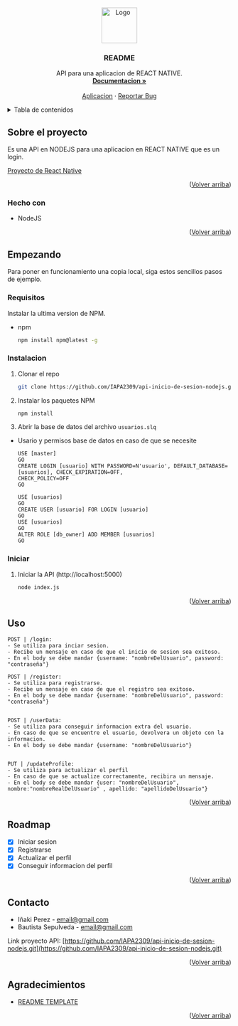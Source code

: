 <!-- Improved compatibility of Volver arriba link: See: https://github.com/othneildrew/Best-README-Template/pull/73 -->
<a name="readme-top"></a>
<!--
*** Thanks for checking out the Best-README-Template. If you have a suggestion
*** that would make this better, please fork the repo and create a pull request
*** or simply open an issue with the tag "enhancement".
*** Don't forget to give the project a star!
*** Thanks again! Now go create something AMAZING! :D
-->



<!-- PROJECT SHIELDS -->
<!--
*** I'm using markdown "reference style" links for readability.
*** Reference links are enclosed in brackets [ ] instead of parentheses ( ).
*** See the bottom of this document for the declaration of the reference variables
*** for contributors-url, forks-url, etc. This is an optional, concise syntax you may use.
*** https://www.markdownguide.org/basic-syntax/#reference-style-links
-->

<!-- PROJECT LOGO -->
<br />
<div align="center">
  <a href="#">
    <img src="https://raw.githubusercontent.com/othneildrew/Best-README-Template/master/images/logo.png" alt="Logo" width="80" height="80">
  </a>

  <h3 align="center">README</h3>

  <p align="center">
    API para una aplicacion de REACT NATIVE.
    <br />
    <a href="https://github.com/IAPA2309/api-inicio-de-sesion-nodejs.git"><strong>Documentacion »</strong></a>
    <br />
    <br />
    <a href="https://github.com/IAPA2309/practica-rn-creando-un-login.git">Aplicacion</a>
    ·
    <a href="https://github.com/IAPA2309/api-inicio-de-sesion-nodejs/issues">Reportar Bug</a>
  </p>
</div>



<!-- TABLE OF CONTENTS -->
<details>
  <summary>Tabla de contenidos</summary>
  <ol>
    <li>
      <a href="#sobre-el-proyecto">Sobre el proyecto</a>
      <ul>
        <li><a href="#hecho-con">Hecho con</a></li>
      </ul>
    </li>
    <li>
      <a href="#Empezando">Empezando</a>
      <ul>
        <li><a href="#requisitos">Requisitos</a></li>
        <li><a href="#instalacion">Instalacion</a></li>
        <li><a href="#iniciar">Iniciar</a></li>
      </ul>
    </li>
    <li><a href="#uso">Uso</a></li>
    <li><a href="#roadmap">Roadmap</a></li>
    <li><a href="#contacto">Contacto</a></li>
    <li><a href="#agradecimientos">Agradecimientos</a></li>
  </ol>
</details>



<!-- ABOUT THE PROJECT -->
## Sobre el proyecto

Es una API en NODEJS para una aplicacion en REACT NATIVE que es un login.

[Proyecto de React Native](https://github.com/IAPA2309/practica-rn-creando-un-login.git)

<p align="right">(<a href="#readme-top">Volver arriba</a>)</p>

### Hecho con

* NodeJS

<p align="right">(<a href="#readme-top">Volver arriba</a>)</p>


<!-- GETTING STARTED -->
## Empezando

Para poner en funcionamiento una copia local, siga estos sencillos pasos de ejemplo.

### Requisitos

Instalar la ultima version de NPM.
* npm
  ```sh
  npm install npm@latest -g
  ```

### Instalacion

1. Clonar el repo
   ```sh
   git clone https://github.com/IAPA2309/api-inicio-de-sesion-nodejs.git
   ```
2. Instalar los paquetes NPM 
   ```sh
   npm install
   ```
3. Abrir la base de datos del archivo ```usuarios.slq```
  - Usario y permisos base de datos en caso de que se necesite

    ```
    USE [master]
    GO
    CREATE LOGIN [usuario] WITH PASSWORD=N'usuario', DEFAULT_DATABASE=[usuarios], CHECK_EXPIRATION=OFF,
    CHECK_POLICY=OFF
    GO

    USE [usuarios]
    GO
    CREATE USER [usuario] FOR LOGIN [usuario]
    GO
    USE [usuarios]
    GO
    ALTER ROLE [db_owner] ADD MEMBER [usuarios]
    GO
    ```

### Iniciar

1. Iniciar la API (http://localhost:5000)
   ```sh
   node index.js
   ```

<p align="right">(<a href="#readme-top">Volver arriba</a>)</p>

<!-- USAGE EXAMPLES -->
## Uso

```
POST | /login:
- Se utiliza para inciar sesion.
- Recibe un mensaje en caso de que el inicio de sesion sea exitoso.
- En el body se debe mandar {username: "nombreDelUsuario", password: "contraseña"}

POST | /register:
- Se utiliza para registrarse.
- Recibe un mensaje en caso de que el registro sea exitoso.
- En el body se debe mandar {username: "nombreDelUsuario", password: "contraseña"}


POST | /userData:
- Se utiliza para conseguir informacion extra del usuario.
- En caso de que se encuentre el usuario, devolvera un objeto con la informacion.
- En el body se debe mandar {username: "nombreDelUsuario"}


PUT | /updateProfile: 
- Se utiliza para actualizar el perfil
- En caso de que se actualize correctamente, recibira un mensaje.
- En el body se debe mandar {user: "nombreDelUsuario", nombre:"nombreRealDelUsuario" , apellido: "apellidoDelUsuario"}

```

<p align="right">(<a href="#readme-top">Volver arriba</a>)</p>

<!-- ROADMAP -->
## Roadmap

- [x] Iniciar sesion
- [x] Registrarse
- [x] Actualizar el perfil
- [x] Conseguir informacion del perfil

<p align="right">(<a href="#readme-top">Volver arriba</a>)</p>

<!-- CONTACTO -->
## Contacto

- Iñaki Perez - email@gmail.com
- Bautista Sepulveda - email@gmail.com

Link proyecto API: [https://github.com/IAPA2309/api-inicio-de-sesion-nodejs.git](https://github.com/IAPA2309/api-inicio-de-sesion-nodejs.git)

<p align="right">(<a href="#readme-top">Volver arriba</a>)</p>

<!-- Agradecimientos -->
## Agradecimientos

* [README TEMPLATE](https://github.com/othneildrew/Best-README-Template)

<p align="right">(<a href="#readme-top">Volver arriba</a>)</p>



<!-- MARKDOWN LINKS & IMAGES -->
<!-- https://www.markdownguide.org/basic-syntax/#reference-style-links -->
[contributors-shield]: https://img.shields.io/github/contributors/othneildrew/Best-README-Template.svg?style=for-the-badge
[contributors-url]: https://github.com/othneildrew/Best-README-Template/graphs/contributors